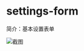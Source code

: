 # settings-form

简介：基本设置表单

![截图](https://img.alicdn.com/tfs/TB19JDVcamWBuNjy1XaXXXCbXXa-2328-1506.png)
